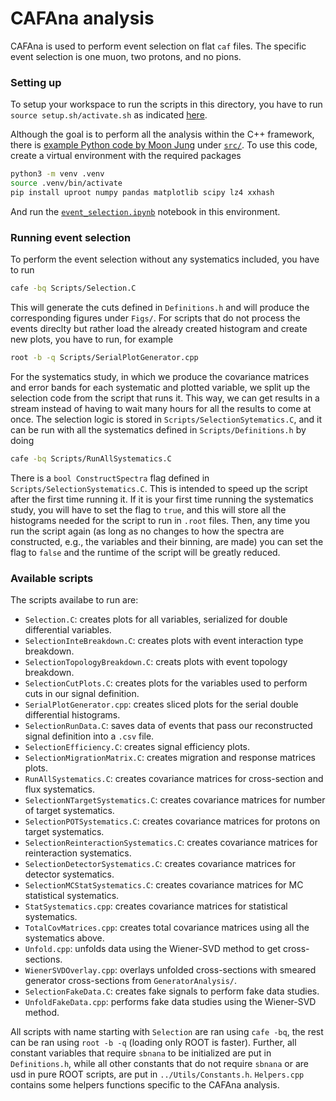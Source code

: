 # CAFAna analysis

CAFAna is used to perform event selection on flat `caf` files. The specific event selection is one muon, two protons, and no pions. 

### Setting up

To setup your workspace to run the scripts in this directory, you have to run `source setup.sh/activate.sh` as indicated [here](https://github.com/epelaaez/CC1muAnalysis/blob/main/README.md).

Although the goal is to perform all the analysis within the C++ framework, there is [example Python code by Moon Jung](https://github.com/wjdanswjddl/flatcaf-ana) under [`src/`](https://github.com/epelaaez/CC1muAnalysis/tree/main/CAFAnaAnalysis/src). To use this code, create a virtual environment with the required packages

```bash
python3 -m venv .venv
source .venv/bin/activate
pip install uproot numpy pandas matplotlib scipy lz4 xxhash
```

And run the [`event_selection.ipynb`](https://github.com/epelaaez/CC1muAnalysis/blob/main/CAFAnaAnalysis/src/event_selection.ipynb) notebook in this environment.

### Running event selection

To perform the event selection without any systematics included, you have to run

```bash
cafe -bq Scripts/Selection.C
```

This will generate the cuts defined in `Definitions.h` and will produce the corresponding figures under `Figs/`. For scripts that do not process the events direclty but rather load the already created histogram and create new plots, you have to run, for example

```bash
root -b -q Scripts/SerialPlotGenerator.cpp
```

For the systematics study, in which we produce the covariance matrices and error bands for each systematic and plotted variable, we split up the selection code from the script that runs it. This way, we can get results in a stream instead of having to wait many hours for all the results to come at once. The selection logic is stored in `Scripts/SelectionSytematics.C`, and it can be run with all the systematics defined in `Scripts/Definitions.h` by doing

```bash
cafe -bq Scripts/RunAllSystematics.C
```

There is a `bool ConstructSpectra` flag defined in `Scripts/SelectionSystematics.C`. This is intended to speed up the script after the first time running it. If it is your first time running the systematics study, you will have to set the flag to `true`, and this will store all the histograms needed for the script to run in `.root` files. Then, any time you run the script again (as long as no changes to how the spectra are constructed, e.g., the variables and their binning, are made) you can set the flag to `false` and the runtime of the script will be greatly reduced.

### Available scripts

The scripts availabe to run are:
- `Selection.C`: creates plots for all variables, serialized for double differential variables. 
- `SelectionInteBreakdown.C`: creates plots with event interaction type breakdown.
- `SelectionTopologyBreakdown.C`: creats plots with event topology breakdown.
- `SelectionCutPlots.C`: creates plots for the variables used to perform cuts in our signal definition.
- `SerialPlotGenerator.cpp`: creates sliced plots for the serial double differential histograms.
- `SelectionRunData.C`: saves data of events that pass our reconstructed signal definition into a `.csv` file.
- `SelectionEfficiency.C`: creates signal efficiency plots.
- `SelectionMigrationMatrix.C`: creates migration and response matrices plots.
- `RunAllSystematics.C`: creates covariance matrices for cross-section and flux systematics.
- `SelectionNTargetSystematics.C`: creates covariance matrices for number of target systematics.
- `SelectionPOTSystematics.C`: creates covariance matrices for protons on target systematics.
- `SelectionReinteractionSystematics.C`: creates covariance matrices for reinteraction systematics.
- `SelectionDetectorSystematics.C`: creates covariance matrices for detector systematics.
- `SelectionMCStatSystematics.C`: creates covariance matrices for MC statistical systematics.
- `StatSystematics.cpp`: creates covariance matrices for statistical systematics.
- `TotalCovMatrices.cpp`: creates total covariance matrices using all the systematics above.
- `Unfold.cpp`: unfolds data using the Wiener-SVD method to get cross-sections.
- `WienerSVDOverlay.cpp`: overlays unfolded cross-sections with smeared generator cross-sections from `GeneratorAnalysis/`.
- `SelectionFakeData.C`: creates fake signals to perform fake data studies.
- `UnfoldFakeData.cpp`: performs fake data studies using the Wiener-SVD method.

All scripts with name starting with `Selection` are ran using `cafe -bq`, the rest can be ran using `root -b -q` (loading only ROOT is faster). Further, all constant variables that require `sbnana` to be initialized are put in `Definitions.h`, while all other constants that do not require `sbnana` or are usd in pure ROOT scripts, are put in `../Utils/Constants.h`. `Helpers.cpp` contains some helpers functions specific to the CAFAna analysis. 
